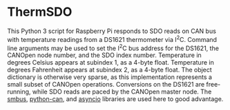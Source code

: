 # ThermSDO
This Python 3 script for Raspberry Pi responds to SDO reads on CAN bus with temperature readings from a DS1621 thermometer via I<sup>2</sup>C.  Command line arguments may be used to set the I<sup>2</sup>C bus address for the DS1621, the CANOpen node number, and the SDO index number.  Temperature in degrees Celsius appears at subindex 1, as a 4-byte float.  Temperature in degrees Fahrenheit appears at subindex 2, as a 4-byte float.  The object dictionary is otherwise very sparse, as this implementation represents a small subset of CANOpen operations.  Conversions on the DS1621 are free-running, while SDO reads are paced by the CANOpen master node.  The [smbus](https://pypi.org/project/smbus2/), [python-can](https://pypi.org/project/python-can/), and [asyncio](https://docs.python.org/3/library/asyncio.html) libraries are used here to good advantage.
